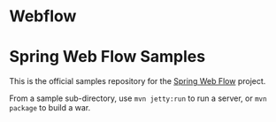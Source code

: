 # Webflow
Spring Web Flow Samples
=======================

This is the official samples repository for the [Spring Web Flow](https://github.com/SpringSource/spring-webflow) project.

From a sample sub-directory, use `mvn jetty:run` to run a server, or `mvn package` to build a war.
